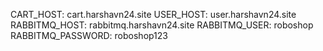 CART_HOST: cart.harshavn24.site
USER_HOST: user.harshavn24.site
RABBITMQ_HOST: rabbitmq.harshavn24.site
RABBITMQ_USER: roboshop
RABBITMQ_PASSWORD: roboshop123